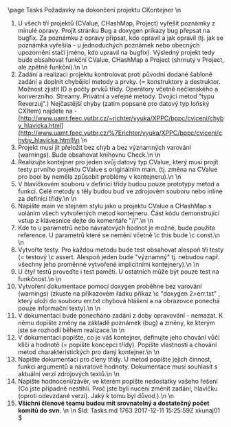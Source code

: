 ﻿\page Tasks Požadavky na dokončení projektu CKontejner
\n
1.	U všech tří projektů (CValue, CHashMap, Project) vyřešit poznámky z minulé
	opravy. Projít stránku Bug a doxygen prikazy bug přepsat na bugfix. Za
	poznámku z opravy připsat, kdo opravil a jak opravil (tj. jak se poznámka
	vyřešila - u jednoduchých poznámek nebo obecných upozornění stačí jméno, kdo
	upravil na bugfix). Výsledný projekt tedy bude obsahovat funkční CValue,
	CHashMap a Project (shrnutý v Project, ale zpětně funkční).\n
\n
2.	Zadání a realizaci projektu kontrolovat proti původní dodané šabloně zadání
	a doplnit chybějící metody a prvky. (= konstruktory a destruktor. Možnost
	zjistit ID a počty prvků třídy. Operátory včetně nečlenského a konverzního.
	Streamy. Privátní a veřejné metody. Dvojici metod "typu Reverzuj".)
	Nejčastější chyby (zatím popsané pro datový typ loňský CXItem) najdete na -
	[http://www.uamt.feec.vutbr.cz/~richter/vyuka/XPPC/bppc/cviceni/chyby_hlavicka.html](http://www.uamt.feec.vutbr.cz/%7Erichter/vyuka/XPPC/bppc/cviceni/chyby_hlavicka.html)\n
\n
3.	Projekt musí jít přeložit bez chyb a bez významných varování (warnings). Bude
	obsahovat knihovnu Check.\n
\n
4.	Realizujte kontejner pro jeden svůj datový typ CValue, který musí projít
	testy prvního projektu CValue s originálním main. (tj. změna na CValue pro
	bool by neměla způsobit problémy v kontejneru).\n
\n
5.	V hlavičkovém souboru v definici třídy budou pouze prototypy metod a funkcí.
	Celé metody s těly budou buď ve zdrojovém souboru nebo inline za definicí
	třídy.\n
\n
6.	Napište main ve stejném stylu jako u projektu CValue a CHashMap s voláním
	všech vytvořených metod kontejneru. Část kódu demonstrující vstup z
	klávesnice dejte do komentáře "//".\n
\n
7.	Kde to u parametrů nebo návratových hodnot je možné, bude použita reference.
	U parametrů které se nemění včetně \c this bude \c const.\n
\n
8.	Vytvořte testy. Pro každou metodu bude test obsahovat alespoň tři testy (=
	testový \c assert. Alespoň jeden bude "významný" tj. nebudou např.  všechny
	jeho proměnné vytvořené implicitními kontejnery).\n
\n
9.	U čtyř testů proveďte i test paměti. U ostatních může být pouze test na
	funkčnost.\n
\n
10.	Vytvoření dokumentace pomocí doxygen proběhne bez varování (warnings) (zkuste na
	příkazovém řádku příkaz \c "doxygen 2>err.txt" , který uloží do souboru
	err.txt chybová hlášení a na obrazovce ponechá pouze informační texty).\n
\n
11.	V dokumentaci bude ponecháno zadání z doby opravování - nemazat. K němu
	dopište změny na základě poznámek (bug) a změny, ke kterým jste se rozhodli
	během realizace.\n
\n
12.	V dokumentaci popište, co je váš kontejner, definujte jeho chování vůči
	klíči a hodnotě (= popište koncepci třídy). Popište vlastnosti a chování
	metod charakteristických pro daný kontejner.\n
\n
13.	Napište dokumentaci pro členy třídy. U metod popište jejich činnost, funkci
	argumentů a návratové hodnoty. Dokumentace musí souhlasit s aktuální verzí
	zdrojových textů.\n
\n
14.	Napište hodnocení/závěr, ve kterém popište nedostatky vašeho řešení (Co jste
	případně nestihli. Proč jste byli nuceni změnit zadáni, hlavičku (oproti
	odevzdané verzi). Jaký k tomu byl důvod.).\n
\n
15.	**Všichni členové teamu budou mít srovnatelný a dostatečný počet komitů do
	svn.**
\n
\n
$Id: Tasks.md 1763 2017-12-11 15:25:59Z xkunaj01 $
